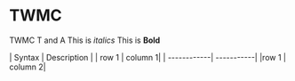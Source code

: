 # TWMC
TWMC T and A
This is *italics*
This is **Bold**

| Syntax | Description |
| row 1 | column 1|
| ------------| -----------|
|row 1 | column 2|
